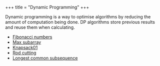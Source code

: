 +++
title = "Dynamic Programming"
+++

Dynamic programming is a way to optimise algorithms by reducing the amount of computation being done.
DP algorithms store previous results and reuse them when calculating.


- [Fibonacci numbers](../fibonacci-numbers)
- [Max subarray](../max-subarray)
- [Knapsack01](../knapsack01)
- [Rod cutting](../rod-cutting)
- [Longest common subsequence](../longest-common-subsequence)
